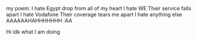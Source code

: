 
my poem:
I hate Egypt
drop from all of my heart
I hate WE
Their service falls apart
I hate Vodafone
Their coverage tears me apart
I hate anything else
AAAAAAHAHHHHHHH :AA

Hi idk what I am doing